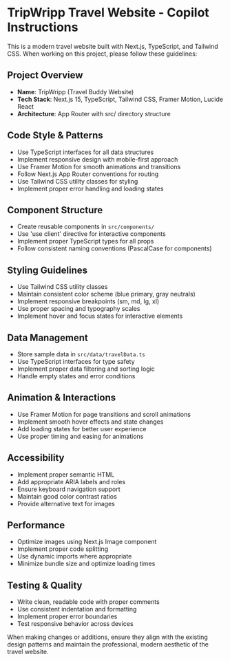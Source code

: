 <!-- Use this file to provide workspace-specific custom instructions to Copilot. For more details, visit https://code.visualstudio.com/docs/copilot/copilot-customization#_use-a-githubcopilotinstructionsmd-file -->

# TripWripp Travel Website - Copilot Instructions

This is a modern travel website built with Next.js, TypeScript, and Tailwind CSS. When working on this project, please follow these guidelines:

## Project Overview
- **Name**: TripWripp (Travel Buddy Website)
- **Tech Stack**: Next.js 15, TypeScript, Tailwind CSS, Framer Motion, Lucide React
- **Architecture**: App Router with src/ directory structure

## Code Style & Patterns
- Use TypeScript interfaces for all data structures
- Implement responsive design with mobile-first approach
- Use Framer Motion for smooth animations and transitions
- Follow Next.js App Router conventions for routing
- Use Tailwind CSS utility classes for styling
- Implement proper error handling and loading states

## Component Structure
- Create reusable components in `src/components/`
- Use 'use client' directive for interactive components
- Implement proper TypeScript types for all props
- Follow consistent naming conventions (PascalCase for components)

## Styling Guidelines
- Use Tailwind CSS utility classes
- Maintain consistent color scheme (blue primary, gray neutrals)
- Implement responsive breakpoints (sm, md, lg, xl)
- Use proper spacing and typography scales
- Implement hover and focus states for interactive elements

## Data Management
- Store sample data in `src/data/travelData.ts`
- Use TypeScript interfaces for type safety
- Implement proper data filtering and sorting logic
- Handle empty states and error conditions

## Animation & Interactions
- Use Framer Motion for page transitions and scroll animations
- Implement smooth hover effects and state changes
- Add loading states for better user experience
- Use proper timing and easing for animations

## Accessibility
- Implement proper semantic HTML
- Add appropriate ARIA labels and roles
- Ensure keyboard navigation support
- Maintain good color contrast ratios
- Provide alternative text for images

## Performance
- Optimize images using Next.js Image component
- Implement proper code splitting
- Use dynamic imports where appropriate
- Minimize bundle size and optimize loading times

## Testing & Quality
- Write clean, readable code with proper comments
- Use consistent indentation and formatting
- Implement proper error boundaries
- Test responsive behavior across devices

When making changes or additions, ensure they align with the existing design patterns and maintain the professional, modern aesthetic of the travel website.

